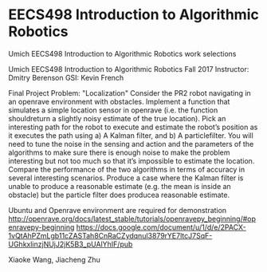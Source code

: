 # EECS498 Introduction to Algorithmic Robotics
Umich EECS498 Introduction to Algorithmic Robotics work selections

Umich EECS498 Introduction to Algorithmic Robotics Fall 2017
Instructor: Dmitry Berenson
GSI: Kevin French


Final Project Problem:
"Localization"
Consider the PR2 robot navigating in an openrave environment with obstacles. Implement a function that 
simulates a simple location sensor in openrave (i.e. the function shouldreturn a slightly noisy estimate 
of the true location). Pick an interesting path for the robot to execute and estimate the robot’s 
position as it executes the path using a) A Kalman filter, and b) A particlefilter. 
You will need to tune the noise in the sensing and action and the parameters of the algorithms to make 
sure there is enough noise to make the problem interesting but not too much so that it’s impossible to 
estimate the location. Compare the performance of the two algorithms in terms of accuracy in several 
interesting scenarios. Produce a case where the Kalman filter is unable to produce a reasonable 
estimate (e.g. the mean is inside an obstacle) but the particle filter does producea reasonable estimate.


Ubuntu and Openrave environment are required for demonstration
http://openrave.org/docs/latest_stable/tutorials/openravepy_beginning/#openravepy-beginning
https://docs.google.com/document/u/1/d/e/2PACX-1vQtAhPZmLgb11cZASTah8CnRaCZydqnul3879rYE7ltcJ7SqF-UGhkxlinzjNUjJ2jK5B3_pUAlYhIF/pub

Xiaoke Wang, Jiacheng Zhu
